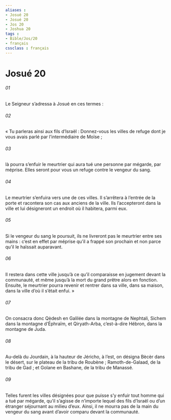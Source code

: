 ```yaml
---
aliases : 
- Josué 20
- Josué 20
- Jos 20
- Joshua 20
tags : 
- Bible/Jos/20
- français
cssclass : français
---
```


# Josué 20

###### 01
Le Seigneur s’adressa à Josué en ces termes :
###### 02
« Tu parleras ainsi aux fils d’Israël : Donnez-vous les villes de refuge dont je vous avais parlé par l’intermédiaire de Moïse ;
###### 03
là pourra s’enfuir le meurtrier qui aura tué une personne par mégarde, par méprise. Elles seront pour vous un refuge contre le vengeur du sang.
###### 04
Le meurtrier s’enfuira vers une de ces villes. Il s’arrêtera à l’entrée de la porte et racontera son cas aux anciens de la ville. Ils l’accepteront dans la ville et lui désigneront un endroit où il habitera, parmi eux.
###### 05
Si le vengeur du sang le poursuit, ils ne livreront pas le meurtrier entre ses mains : c’est en effet par méprise qu’il a frappé son prochain et non parce qu’il le haïssait auparavant.
###### 06
Il restera dans cette ville jusqu’à ce qu’il comparaisse en jugement devant la communauté, et même jusqu’à la mort du grand prêtre alors en fonction. Ensuite, le meurtrier pourra revenir et rentrer dans sa ville, dans sa maison, dans la ville d’où il s’était enfui. »
###### 07
On consacra donc Qèdesh en Galilée dans la montagne de Nephtali, Sichem dans la montagne d’Éphraïm, et Qiryath-Arba, c’est-à-dire Hébron, dans la montagne de Juda.
###### 08
Au-delà du Jourdain, à la hauteur de Jéricho, à l’est, on désigna Bècèr dans le désert, sur le plateau de la tribu de Roubène ; Ramoth-de-Galaad, de la tribu de Gad ; et Golane en Bashane, de la tribu de Manassé.
###### 09
Telles furent les villes désignées pour que puisse s’y enfuir tout homme qui a tué par mégarde, qu’il s’agisse de n’importe lequel des fils d’Israël ou d’un étranger séjournant au milieu d’eux. Ainsi, il ne mourra pas de la main du vengeur du sang avant d’avoir comparu devant la communauté.

